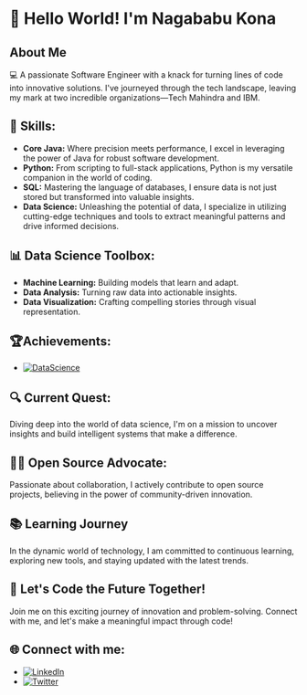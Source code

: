 # 👋 Hello World! I'm Nagababu Kona

## About Me
💻 A passionate Software Engineer with a knack for turning lines of code into innovative solutions. I've journeyed through the tech landscape, leaving my mark at two incredible organizations—Tech Mahindra and IBM.

## 🚀 Skills:
- **Core Java:** Where precision meets performance, I excel in leveraging the power of Java for robust software development.
- **Python:** From scripting to full-stack applications, Python is my versatile companion in the world of coding.
- **SQL:** Mastering the language of databases, I ensure data is not just stored but transformed into valuable insights.
- **Data Science:** Unleashing the potential of data, I specialize in utilizing cutting-edge techniques and tools to extract meaningful patterns and drive informed decisions.

## 📊 Data Science Toolbox:
- **Machine Learning:** Building models that learn and adapt.
- **Data Analysis:** Turning raw data into actionable insights.
- **Data Visualization:** Crafting compelling stories through visual representation.

## 🏆Achievements:
- [![DataScience](https://img.shields.io/badge/Oracle-DataScienceProfessional-orange?style=flat&logo=oracle)](https://catalog-education.oracle.com/pls/certview/sharebadge?id=48566624E9AC67521F6FBF8256B88E5FD61E748649CDDE9FBCF83F491960292F)

## 🔍 Current Quest: 
Diving deep into the world of data science, I'm on a mission to uncover insights and build intelligent systems that make a difference.

## 👨‍💻 Open Source Advocate:
Passionate about collaboration, I actively contribute to open source projects, believing in the power of community-driven innovation.

## 📚 Learning Journey
In the dynamic world of technology, I am committed to continuous learning, exploring new tools, and staying updated with the latest trends.

## 🌟 Let's Code the Future Together!
Join me on this exciting journey of innovation and problem-solving. Connect with me, and let's make a meaningful impact through code!

## 🌐 Connect with me:
- [![LinkedIn](https://img.shields.io/badge/LinkedIn-Nagababu-brightgreen?style=flat&logo=linkedin)](https://www.linkedin.com/in/nagababu-kona/)
- [![Twitter](https://img.shields.io/twitter/follow/Nagababu?style=social)](https://twitter.com/nagababu_98?t=kfh6ka1jkO5E0Lu5LCGuuQ&s=09)



